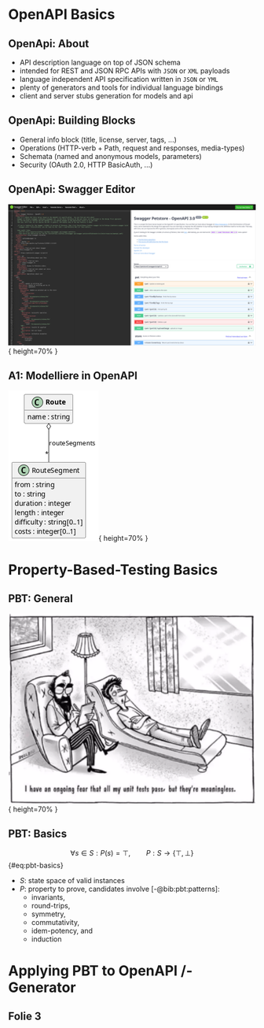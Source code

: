 # OpenAPI Basics

## OpenApi: About

- API description language on top of JSON schema 
- intended for REST and JSON RPC APIs with `JSON` or `XML` payloads
- language independent API specification written in `JSON` or `YML`
- plenty of generators and tools for individual language bindings
- client and server stubs generation for models and api

## OpenApi: Building Blocks

- General info block (title, license, server, tags, ...)
- Operations (HTTP-verb + Path, request and responses, media-types)
- Schemata (named and anonymous models, parameters)
- Security (OAuth 2.0, HTTP BasicAuth, ...)

## OpenApi: Swagger Editor

![Editieren von OpenApi-Dateien in Swagger Editor.](swagger-editor.png){ height=70% }

## A1: Modelliere in OpenAPI

![Klassendiagramm für das Modell "Route".](../aufgaben/a1-uml.png){ height=70% }

# Property-Based-Testing Basics

## PBT: General

![Das Unit-Test Dilemma: "testing can  only find  bugs, not  prove  their absence" (E.W. Dijkstra).](PBT-cartoon.png){ height=70% }

## PBT: Basics

$$ \forall s \in S: P(s) = \top, \qquad P: S \to \{ \top, \bot \} $$ {#eq:pbt-basics}

- $S$: state space of valid instances
- $P$: property to prove, candidates involve [-@bib:pbt:patterns]:
  - invariants,
  - round-trips,
  - symmetry,
  - commutativity,
  - idem-potency, and 
  - induction

# Applying PBT to OpenAPI /-Generator

## Folie 3
